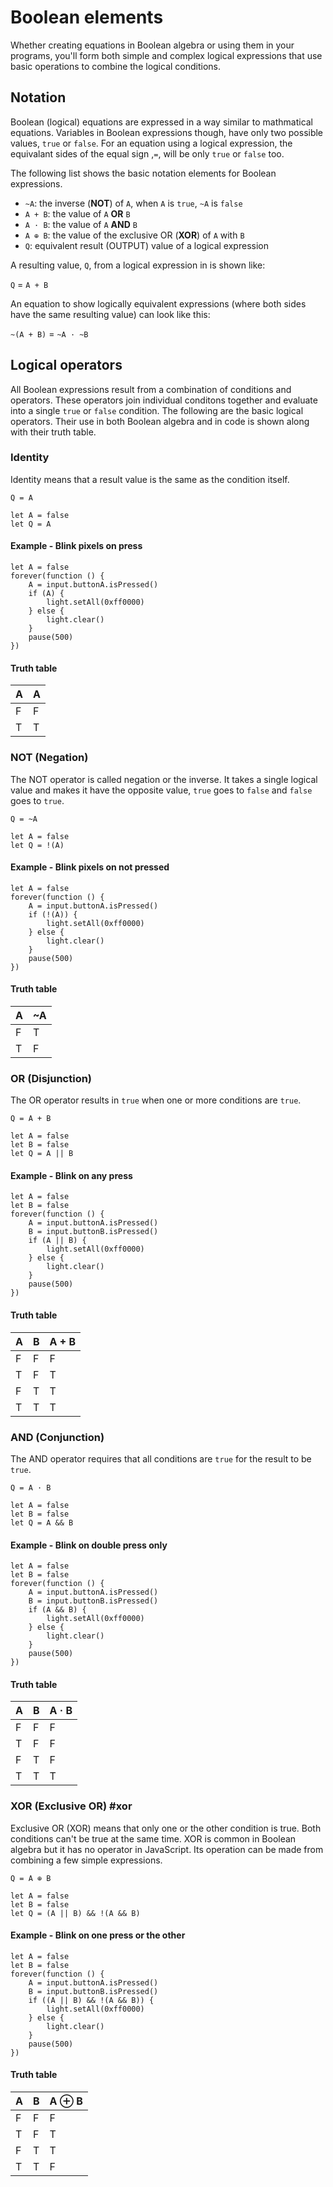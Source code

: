 # Boolean elements

Whether creating equations in Boolean algebra or using them in your programs, you'll form both simple and complex logical expressions that use basic operations to combine the logical conditions.

## Notation

Boolean (logical) equations are expressed in a way similar to mathmatical equations. Variables in Boolean expressions though, have only two possible values, ``true`` or ``false``. For an equation using a logical expression, the equivalant sides of the equal sign ,``=``, will be only ``true`` or ``false`` too.

The following list shows the basic notation elements for Boolean expressions.

* ``~A``: the inverse (**NOT**) of ``A``, when ``A`` is ``true``, ``~A`` is ``false``
* ``A + B``: the value of ``A`` **OR** ``B``
* ``A · B``: the value of ``A`` **AND** ``B``
* ``A ⊕ B``: the value of the exclusive OR (**XOR**) of ``A`` with ``B``
* ``Q``: equivalent result (OUTPUT) value of a logical expression

A resulting value, ``Q``, from a logical expression in is shown like:

``Q`` = ``A + B``

An equation to show logically equivalent expressions (where both sides have the same resulting value) can look like this:

``~(A + B)`` = ``~A · ~B``

## Logical operators

All Boolean expressions result from a combination of conditions and operators. These operators join individual conditons together and evaluate into a single ``true`` or ``false`` condition. The following are the basic logical operators. Their use in both Boolean algebra and in code is shown along with their truth table.

### Identity

Identity means that a result value is the same as the condition itself.

``Q = A``

```block
let A = false
let Q = A
```

#### Example - Blink pixels on press

```blocks
let A = false
forever(function () {
    A = input.buttonA.isPressed()
    if (A) {
        light.setAll(0xff0000)
    } else {
        light.clear()
    }
    pause(500)
})
```

#### Truth table

A | A
-|-
F | F
T | T

### NOT (Negation)

The NOT operator is called negation or the inverse. It takes a single logical value and makes it have the opposite value, ``true`` goes to ``false`` and ``false`` goes to ``true``.

``Q = ~A``

```block
let A = false
let Q = !(A)
```

#### Example - Blink pixels on not pressed

```blocks
let A = false
forever(function () {
    A = input.buttonA.isPressed()
    if (!(A)) {
        light.setAll(0xff0000)
    } else {
        light.clear()
    }
    pause(500)
})
```

#### Truth table

A | ~A
-|-
F | T
T | F

### OR (Disjunction)

The OR operator results in ``true`` when one or more conditions are ``true``.

``Q = A + B``

```block
let A = false
let B = false
let Q = A || B
```

#### Example - Blink on any press

```blocks
let A = false
let B = false
forever(function () {
    A = input.buttonA.isPressed()
    B = input.buttonB.isPressed()
    if (A || B) {
        light.setAll(0xff0000)
    } else {
        light.clear()
    }
    pause(500)
})
```

#### Truth table

A | B | A + B
-|-|-
F | F | F
T | F | T
F | T | T
T | T | T

### AND (Conjunction)

The AND operator requires that all conditions are ``true`` for the result to be ``true``.

``Q = A · B``

```block
let A = false
let B = false
let Q = A && B
```

#### Example - Blink on double press only

```blocks
let A = false
let B = false
forever(function () {
    A = input.buttonA.isPressed()
    B = input.buttonB.isPressed()
    if (A && B) {
        light.setAll(0xff0000)
    } else {
        light.clear()
    }
    pause(500)
})
```

#### Truth table

A | B | A · B
-|-|-
F | F | F
T | F | F
F | T | F
T | T | T

### XOR (Exclusive OR) #xor

Exclusive OR (XOR) means that only one or the other condition is true. Both conditions can't be true at the same time. XOR is common in Boolean algebra but it has no operator in JavaScript. Its operation can be made from combining a few simple expressions.

``Q = A ⊕ B``

```block
let A = false
let B = false
let Q = (A || B) && !(A && B)
```

#### Example - Blink on one press or the other

```blocks
let A = false
let B = false
forever(function () {
    A = input.buttonA.isPressed()
    B = input.buttonB.isPressed()
    if ((A || B) && !(A && B)) {
        light.setAll(0xff0000)
    } else {
        light.clear()
    }
    pause(500)
})
```

#### Truth table

A | B | A ⊕ B
-|-|-
F | F | F
T | F | T
F | T | T
T | T | F
